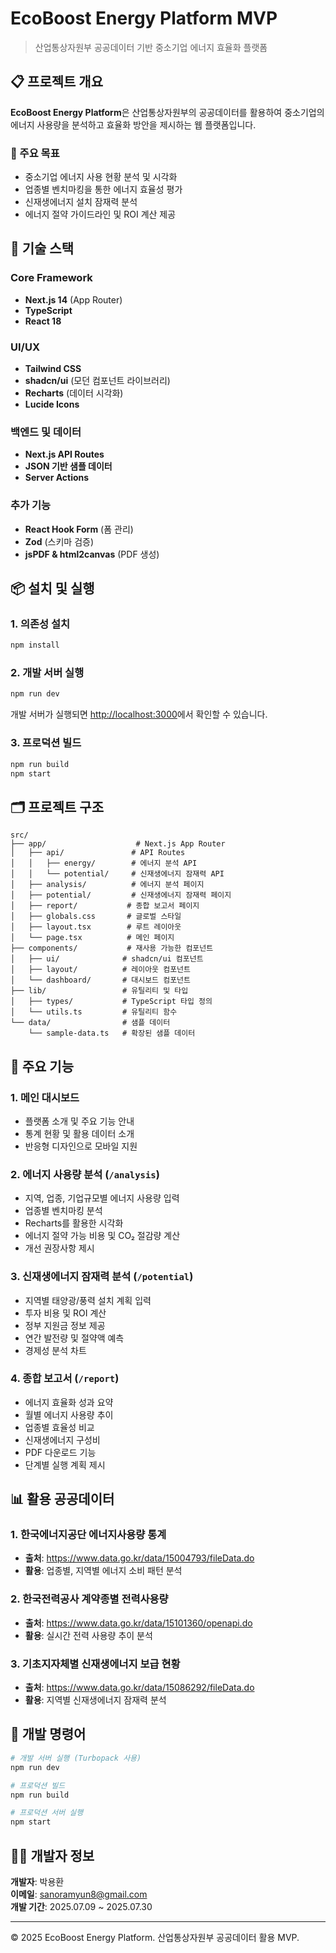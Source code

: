 # EcoBoost Energy Platform MVP

> 산업통상자원부 공공데이터 기반 중소기업 에너지 효율화 플랫폼

## 📋 프로젝트 개요

**EcoBoost Energy Platform**은 산업통상자원부의 공공데이터를 활용하여 중소기업의 에너지 사용량을 분석하고 효율화 방안을 제시하는 웹 플랫폼입니다.

### 🎯 주요 목표
- 중소기업 에너지 사용 현황 분석 및 시각화
- 업종별 벤치마킹을 통한 에너지 효율성 평가
- 신재생에너지 설치 잠재력 분석
- 에너지 절약 가이드라인 및 ROI 계산 제공

## 🚀 기술 스택

### Core Framework
- **Next.js 14** (App Router)
- **TypeScript**
- **React 18**

### UI/UX
- **Tailwind CSS**
- **shadcn/ui** (모던 컴포넌트 라이브러리)
- **Recharts** (데이터 시각화)
- **Lucide Icons**

### 백엔드 및 데이터
- **Next.js API Routes**
- **JSON 기반 샘플 데이터**
- **Server Actions**

### 추가 기능
- **React Hook Form** (폼 관리)
- **Zod** (스키마 검증)
- **jsPDF & html2canvas** (PDF 생성)

## 📦 설치 및 실행

### 1. 의존성 설치
```bash
npm install
```

### 2. 개발 서버 실행
```bash
npm run dev
```

개발 서버가 실행되면 [http://localhost:3000](http://localhost:3000)에서 확인할 수 있습니다.

### 3. 프로덕션 빌드
```bash
npm run build
npm start
```

## 🗂️ 프로젝트 구조

```
src/
├── app/                    # Next.js App Router
│   ├── api/               # API Routes
│   │   ├── energy/        # 에너지 분석 API
│   │   └── potential/     # 신재생에너지 잠재력 API
│   ├── analysis/          # 에너지 분석 페이지
│   ├── potential/         # 신재생에너지 잠재력 페이지
│   ├── report/           # 종합 보고서 페이지
│   ├── globals.css       # 글로벌 스타일
│   ├── layout.tsx        # 루트 레이아웃
│   └── page.tsx          # 메인 페이지
├── components/           # 재사용 가능한 컴포넌트
│   ├── ui/              # shadcn/ui 컴포넌트
│   ├── layout/          # 레이아웃 컴포넌트
│   └── dashboard/       # 대시보드 컴포넌트
├── lib/                 # 유틸리티 및 타입
│   ├── types/           # TypeScript 타입 정의
│   └── utils.ts         # 유틸리티 함수
└── data/                # 샘플 데이터
    └── sample-data.ts   # 확장된 샘플 데이터
```

## 🎨 주요 기능

### 1. 메인 대시보드
- 플랫폼 소개 및 주요 기능 안내
- 통계 현황 및 활용 데이터 소개
- 반응형 디자인으로 모바일 지원

### 2. 에너지 사용량 분석 (`/analysis`)
- 지역, 업종, 기업규모별 에너지 사용량 입력
- 업종별 벤치마킹 분석
- Recharts를 활용한 시각화
- 에너지 절약 가능 비용 및 CO₂ 절감량 계산
- 개선 권장사항 제시

### 3. 신재생에너지 잠재력 분석 (`/potential`)
- 지역별 태양광/풍력 설치 계획 입력
- 투자 비용 및 ROI 계산
- 정부 지원금 정보 제공
- 연간 발전량 및 절약액 예측
- 경제성 분석 차트

### 4. 종합 보고서 (`/report`)
- 에너지 효율화 성과 요약
- 월별 에너지 사용량 추이
- 업종별 효율성 비교
- 신재생에너지 구성비
- PDF 다운로드 기능
- 단계별 실행 계획 제시

## 📊 활용 공공데이터

### 1. 한국에너지공단 에너지사용량 통계
- **출처**: https://www.data.go.kr/data/15004793/fileData.do
- **활용**: 업종별, 지역별 에너지 소비 패턴 분석

### 2. 한국전력공사 계약종별 전력사용량
- **출처**: https://www.data.go.kr/data/15101360/openapi.do
- **활용**: 실시간 전력 사용량 추이 분석

### 3. 기초지자체별 신재생에너지 보급 현황
- **출처**: https://www.data.go.kr/data/15086292/fileData.do
- **활용**: 지역별 신재생에너지 잠재력 분석

## 🔧 개발 명령어

```bash
# 개발 서버 실행 (Turbopack 사용)
npm run dev

# 프로덕션 빌드
npm run build

# 프로덕션 서버 실행
npm start
```

## 👨‍💻 개발자 정보

**개발자**: 박용환  
**이메일**: sanoramyun8@gmail.com  
**개발 기간**: 2025.07.09 ~ 2025.07.30  

---

© 2025 EcoBoost Energy Platform. 산업통상자원부 공공데이터 활용 MVP.
